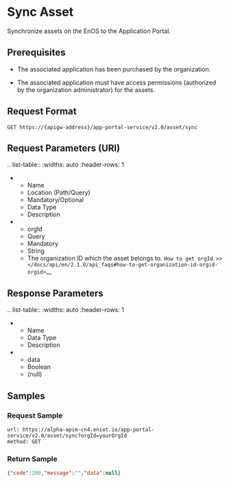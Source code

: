 # Sync Asset

Synchronize assets on the EnOS to the Application Portal.


## Prerequisites

- The associated application has been purchased by the organization.

- The associated application must have access permissions (authorized by the organization administrator) for the assets.

## Request Format

```
GET https://{apigw-address}/app-portal-service/v2.0/asset/sync
```



## Request Parameters (URI)


.. list-table::
   :widths: auto
   :header-rows: 1

   * - Name
     - Location (Path/Query)
     - Mandatory/Optional
     - Data Type
     - Description
   * - orgId
     - Query
     - Mandatory
     - String
     - The organization ID which the asset belongs to. `How to get orgId >> </docs/api/en/2.1.0/api_faqs#how-to-get-organization-id-orgid-orgid>`__



## Response Parameters

.. list-table::
   :widths: auto
   :header-rows: 1

   * - Name
     - Data Type
     - Description
   * - data
     - Boolean
     - (null)



## Samples

### Request Sample

```
url: https://alpha-apim-cn4.eniot.io/app-portal-service/v2.0/asset/sync?orgId=yourOrgId
method: GET
```


### Return Sample

```json
{"code":200,"message":"","data":null}
```
